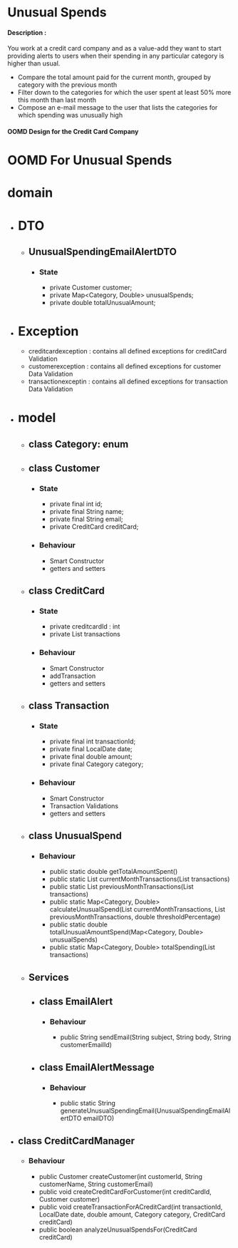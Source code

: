 
# Unusual Spends

#### Description :

You work at a credit card company and as a value-add they want to start providing alerts to users when their spending in any particular category is higher than usual.
 - Compare the total amount paid for the current month, grouped by category with the previous month 
 - Filter down to the categories for which the user spent at least 50% more this month than last month
 - Compose an e-mail message to the user that lists the categories for which spending was unusually high

#### OOMD Design for the Credit Card Company

# OOMD For Unusual Spends
 # domain 
  - # DTO 
     - ## UnusualSpendingEmailAlertDTO
        - ### State
          - private Customer customer;
    	  - private Map<Category, Double> unusualSpends;
	      - private double totalUnusualAmount;
  - # Exception
     - creditcardexception : contains all defined exceptions for creditCard Validation
     - customerexception   : contains all defined exceptions for customer Data Validation
     - transactionexceptin : contains all defined exceptions for transaction Data Validation
  - # model
	- ## class Category: enum
    - ## class Customer
      - ### State
		- private final int id;
        - private final String name;
    	- private final String email;
    	- private CreditCard creditCard;
      - ### Behaviour
		- Smart Constructor
		- getters and setters
	- ## class CreditCard
      - ### State
	  	  - private creditcardId  : int
	  	  - private List<Transaction> transactions
	
      - ### Behaviour
        - Smart Constructor 
 		- addTransaction
        - getters and setters
            
  
    - ## class Transaction
        - ### State
		    - private final int transactionId;
            - private final LocalDate date;
            - private final double amount;
            - private final Category category;
        - ### Behaviour
	        - Smart Constructor
            - Transaction Validations
            - getters and setters

    - ## class UnusualSpend
        - ### Behaviour
            -  public static double getTotalAmountSpent()
            -  public static List<Transaction> currentMonthTransactions(List<Transaction> transactions)
            -  public static List<Transaction> previousMonthTransactions(List<Transaction> transactions)
            -  public static Map<Category, Double> calculateUnusualSpend(List<Transaction> currentMonthTransactions, List<Transaction> previousMonthTransactions, double thresholdPercentage)
            -  public static double totalUnusualAmountSpend(Map<Category, Double> unusualSpends)
            -  public static Map<Category, Double> totalSpending(List<Transaction> transactions)

    - ## Services
        - ## class EmailAlert
            - ### Behaviour
                - public String sendEmail(String subject, String body, String customerEmailId)
        - ## class EmailAlertMessage
            - ### Behaviour
                - public static String generateUnusualSpendingEmail(UnusualSpendingEmailAlertDTO emailDTO)
- ## class CreditCardManager
    - ### Behaviour
        - public Customer createCustomer(int customerId, String customerName, String customerEmail)
        - public void createCreditCardForCustomer(int creditCardId, Customer customer)
        - public void createTransactionForACreditCard(int transactionId, LocalDate date, double amount, Category category, CreditCard creditCard)
        - public boolean analyzeUnusualSpendsFor(CreditCard creditCard)
          







			
		
